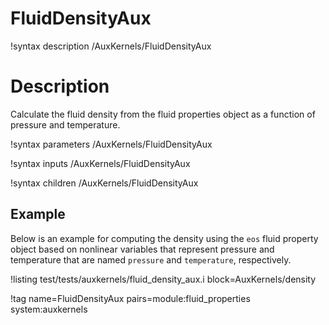 # FluidDensityAux

!syntax description /AuxKernels/FluidDensityAux

# Description

Calculate the fluid density from the fluid properties object as a function of pressure
and temperature.

!syntax parameters /AuxKernels/FluidDensityAux

!syntax inputs /AuxKernels/FluidDensityAux

!syntax children /AuxKernels/FluidDensityAux

## Example

Below is an example for computing the density using the `eos` fluid property object
based on nonlinear variables that represent pressure and temperature that are named
`pressure` and `temperature`, respectively.

!listing test/tests/auxkernels/fluid_density_aux.i
  block=AuxKernels/density

!tag name=FluidDensityAux pairs=module:fluid_properties system:auxkernels
